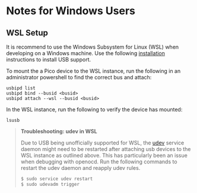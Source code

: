 # Notes for Windows Users

## WSL Setup
It is recommend to use the Windows Subsystem for Linux (WSL) when developing on a Windows machine.
Use the following [installation](https://learn.microsoft.com/en-us/windows/wsl/connect-usb) instructions to install USB support.

To mount the a Pico device to the WSL instance, run the following in
an administrator powershell to find the correct bus and attach:

```
usbipd list
usbipd bind --busid <busid>
usbipd attach --wsl --busid <busid>
```

In the WSL instance, run the following to verify the device has mounted:

```
lsusb
```
> **Troubleshooting: udev in WSL**
>
> Due to USB being unofficially supported for WSL, 
> the [udev](https://wiki.archlinux.org/title/Udev) service daemon might need to be restarted after attaching
> usb devices to the WSL instance as outlined above. 
> This has particularly been an issue when debugging with openocd.
> Run the following commands to restart the udev daemon and reapply udev rules. 
> ```bash
> $ sudo service udev restart 
> $ sudo udevadm trigger
> ```

